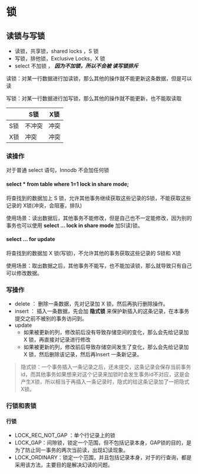 # 锁

## 读锁与写锁

* 读锁，共享锁，shared locks ，S 锁
* 写锁，排他锁，Exclusive Locks，X 锁
* select 不加锁 ， ***因为不加锁，所以不会被 读写锁排斥***

读锁：对某一行数据进行加读锁，那么其他的操作就不能更新这条数据，但是可以读

写锁：对某一行数据进行加写锁，那么其他的操作就不能更新，也不能取读取

|      | S锁    | X锁  |
| ---- | ------ | ---- |
| S锁  | 不冲突 | 冲突 |
| X锁  | 冲突   | 冲突 |

### 读操作

对于普通 select 语句，Innodb 不会加任何锁

#### select * from table where 1=1 lock in share mode;

将查找到的数据加上 S 锁，允许其他事务继续获取这些记录的S锁，不能获取这些记录的 X锁(冲突，会阻塞，排队)



使用场景：读出数据后，其他事务不能修改，但是自己也不一定能修改，因为别的事务也可以使用 **select ... lock in share mode** 加S(读)锁。

#### select ... for update

将查找到的数据加 X 锁(写锁)，不允许其他的事务获取这些记录的 S锁和 X锁



使用场景：取出数据之后，其他事务不能写，也不能加读锁，那么就导致只有自己可以修改数据。



### 写操作

* delete ： 删除一条数据，先对记录加 X 锁，然后再执行删除操作。
* insert ： 插入一条数据，先会加 **隐式锁** 来保护新插入的这条记录，在本事务提交之前不被别的事务访问到。
* update
  * 如果被更新的列，修改前后没有导致存储空间的变化，那么会先给记录加 X 锁，再直接对记录进行修改
  * 如果被更新的列，修改前后导致存储空间发生了变化，那么会先给记录加 X 锁，然后删除该记录，然后再Insert 一条新记录。

> 隐式锁：一个事务插入一条记录之后，还未提交，这条记录会保存当前事务id，而其他事务如果想来对这个记录来加锁时会发生事务id不对应，这是会产生X锁，所以相当于再插入一条记录时，隐式的给这条记录加了一把隐式X锁。



### 行锁和表锁

#### 行锁

* LOCK_REC_NOT_GAP ：单个行记录上的锁
* LOCK_GAP：间隙锁，锁定一个范围，但不包括记录本身，GAP锁的目的，是为了防止同一事务的两次当前读，出现幻读现象。
* LOCK_ORDINARY：锁定一个范围，并且包括记录本身，对于的行查询，都是采用该方法，主要目的是解决幻读的问题。






